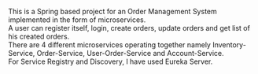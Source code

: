 This is a Spring based project for an Order Management System implemented in the form of microservices.
<br/>
A user can register itself, login, create orders, update orders and get list of his created orders.
<br/>
There are 4 different microservices operating together namely Inventory-Service, Order-Service, User-Order-Service and Account-Service.
<br/>
For Service Registry and Discovery, I have used Eureka Server.


